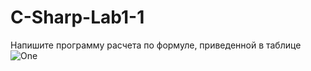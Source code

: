 # C-Sharp-Lab1-1
Напишите программу расчета по формуле, приведенной в таблице 
![One](https://user-images.githubusercontent.com/86869673/143784670-fce8f2f6-d159-44d0-9dbd-4a7bca0be01e.jpg)
